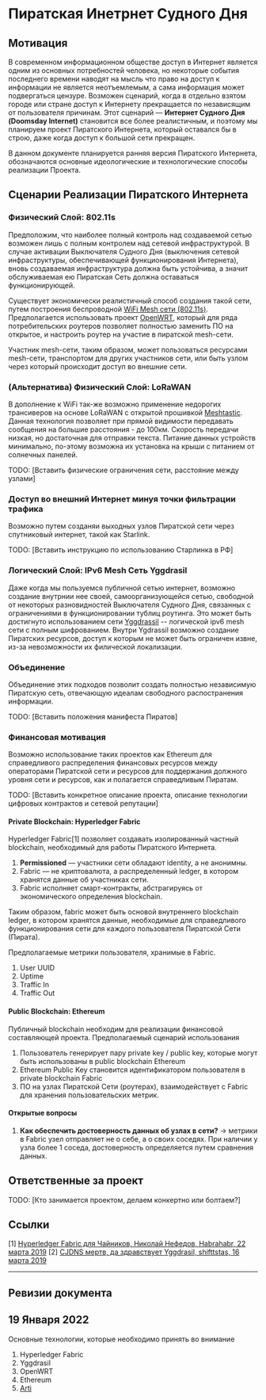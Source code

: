 # Пиратская Инетрнет Судного Дня

## Мотивация

В современном информационном обществе доступ в Интернет является одним из основных потребностей человека, но некоторые события последнего времени наводят на мысль что право на доступ к информации не является неотъемлемым, а сама информация может подвергаться цензуре. Возможен сценарий, когда в отдельно взятом городе или стране доступ к Интернету прекращается по независящим от пользователя причинам. Этот сценарий — **Интернет Судного Дня (Doomsday Internet)** становится все более реалистичным, и поэтому мы планируем проект Пиратского Интернета, который оставался бы в строю, даже когда доступ к большой сети прекращен.

В данном документе планируется ранняя версия Пиратского Интернета, обозначаются основные идеологические и технологические способы реализации Проекта.

## Сценарии Реализации Пиратского Интернета

### Физический Слой: 802.11s

Предположим, что наиболее полный контроль над создаваемой сетью возможен лишь с полным контролем над сетевой инфраструктурой. В случае активации Выключателя Судного Дня (выключения сетевой инфраструктуры, обеспечивающей функционирования Интернета), вновь создаваемая инфраструктура должна быть устойчива, а значит обслуживаемая ею Пиратская Сеть должна оставаться функционирующей.

Существует экономически реалистичный способ создания такой сети, путем построения беспроводной [WiFi Mesh сети (802.11s)](https://en.wikipedia.org/wiki/IEEE_802.11s). 
Предполагается использовать проект [OpenWRT](https://openwrt.org/), который для ряда потребительских роутеров позволяет полностью заменить ПО на открытое, и настроить роутер на участие в пиратской mesh-сети. 

Участник mesh-сети, таким образом, может пользоваться ресурсами mesh-сети, транспортом для других участников сети, или быть узлом через который происходит доступ во внешние сети.

### (Альтернатива) Физический Слой: LoRaWAN

В дополнение к WiFi так-же возможно применение недорогих трансиверов на основе LoRaWAN с открытой прошивкой [Meshtastic](https://meshtastic.org/).
Данная технология позволяет при прямой видимости передавать сообщения на большие расстояния - до 100км. Скорость передачи низкая, но достаточная для отправки текста. Питание данных устройств минимально, по-этому возможна их установка на крыши с питанием от солнечных панелей.

TODO: [Вставить физические ограничения сети, расстояние между узлами]

### Доступ во внешний Интернет минуя точки фильтрации трафика

Возможно путем созданяи выходных узлов Пиратской сети через спутниковый интернет, такой как Starlink.

TODO: [Вставить инструкцию по использованию Старлинка в РФ]

### Логический Слой: IPv6 Mesh Сеть Yggdrasil

Даже когда мы пользуемся публичной сетью интернет, возможно создание внутрнии нее своей, самоорганизующейся сетью, свободной от некоторых разновидностей Выключателя Судного Дня, связанных с ограничениями в функционировании тублиц роутинга. Это может быть достигнуто использованием сети [Yggdrassil](https://yggdrasil-network.github.io/) -- логической ipv6 mesh сети с полным шифрованием. Внутри Ygdrassil возможно создание Пиратских ресурсов, доступ к которым не может быть ограничен извне, из-за невозможности их филической локализации.

### Объединение

Объединение этих подходов позволит создать полностью независимую Пиратскую сеть, отвечающую идеалам свободного распостранения информации.

TODO: [Вставить положения манифеста Пиратов]

### Финансовая мотивация

Возможно использование таких проектов как Ethereum для справедливого распределения финансовых ресурсов между операторами Пиратской сети и ресурсов для поддержания должного уровня сети и ресурсов, как и полагается справедливым Пиратам.

TODO: [Вставить конкретное описание проекта, описание технологии цифровых контрактов и сетевой репутации]

#### Private Blockchain: Hyperledger Fabric

Hyperledger Fabric[1] позволяет создавать изолированный частный blockchain, необходимый для работы Пиратского Интернета.

1. **Permissioned** — участники сети обладают identity, а не анонимны.
2. Fabric — не криптовалюта, а распределенный ledger, в котором хранятся данные об участниках сети.
3. Fabric исполняет смарт-контракты, абстрагируясь от экономического определения blockchain.

Таким образом, fabric может быть основой внутреннего blockchain ledger, в котором хранятся данные, необходимые для справедливого функционирования сети для каждого пользователя Пиратской Сети (Пирата).

Предполагаемые метрики пользователя, хранимые в Fabric.

1. User UUID
2. Uptime
3. Traffic In
4. Traffic Out

#### Public Blockchain: Ethereum

Публичный blockchain необходим для реализации финансовой составляющей проекта. Предполагаемый сценарий использования

1. Пользователь генерирует пару private key / public key, которые могут быть использованы в public blockchain Ethereum 
2. Ethereum Public Key становится идентификатором пользователя в private blockchain Fabric
3. ПО на узлах Пиратской Сети (роутерах), взаимодействует с Fabric для хранения пользовательских метрик.

#### Открытые вопросы

1. **Как обеспечить достоверность данных об узлах в сети?** -> метрики в Fabric узел отправляет не о себе, а о своих соседях. При наличии у узла более 1 соседа, достоверность определяется путем сравнения данных.


## Ответственные за проект

TODO: [Кто занимается проектом, делаем конкертно или болтаем?]

## Ссылки

[1] [Hyperledger Fabric для Чайников, Николай Нефедов, Habrahabr, 22 марта 2019](https://habr.com/ru/company/ibm/blog/444874/)
[2] [CJDNS мертв, да здравствует Yggdrasil, shifttstas, 16 марта 2019](https://habr.com/ru/post/443934/)


---

## Ревизии документа

## 19 Января 2022

Основные технологии, которые необходимо принять во внимание

1. Hyperledger Fabric
2. Yggdrasil
3. OpenWRT
4. Ethereum
5. [Arti](https://gitlab.torproject.org/tpo/core/arti/)
